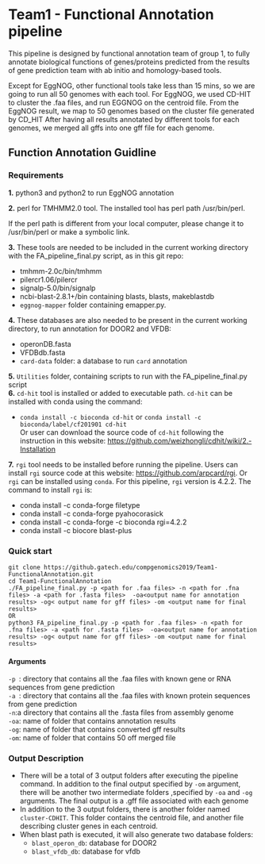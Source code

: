 # Team1 - Functional Annotation pipeline
This pipeline is designed by functional annotation team of group 1, to fully annotate biological functions of genes/proteins predicted from the results of gene prediction team with ab initio and homology-based tools. <br />

Except for EggNOG, other functional tools take less than 15 mins, so we are going to run all 50 genomes with each tool.
For EggNOG, we used CD-HIT to cluster the .faa files, and run EGGNOG on the centroid file. From the EggNOG result, we
map to 50 genomes based on the cluster file generated by CD_HIT
After having all results annotated by different tools for each genomes, we merged all gffs into one gff file for each genome. <br />
## Function Annotation Guidline
### Requirements
**1.** python3 and python2 to run EggNOG annotation <br />

**2.** perl for TMHMM2.0 tool. The installed tool has perl path /usr/bin/perl. <br /> 

If the perl path is different from your local computer, please change it to /usr/bin/perl or make a symbolic link.  <br />

**3.** These tools are needed to be included in the current working directory with the FA_pipeline_final.py script, as in this git repo:
  * tmhmm-2.0c/bin/tmhmm
  * pilercr1.06/pilercr
  * signalp-5.0/bin/signalp
  * ncbi-blast-2.8.1+/bin containing blasts, blasts, makeblastdb
  * `eggnog-mapper` folder containing emapper.py. 
  
**4.** These databases are also needed to be present in the current working directory, to run annotation for DOOR2 and VFDB:
  * operonDB.fasta
  * VFDBdb.fasta 
  * `card-data` folder: a database to run `card` annotation 
  
**5.** `Utilities` folder, containing scripts to run with the FA_pipeline_final.py script <br /> 
**6.** `cd-hit` tool is installed or added to executable path. `cd-hit` can be installed with conda using the command:
  * `conda install -c bioconda cd-hit` or `conda install -c bioconda/label/cf201901 cd-hit` <br /> 
   Or user can download the source code of `cd-hit` following the instruction in this website: https://github.com/weizhongli/cdhit/wiki/2.-Installation 

**7.** `rgi` tool needs to be installed before running the pipeline. Users can install `rgi` source code at this website: https://github.com/arpcard/rgi. Or `rgi` can be installed using `conda`. For this pipeline, `rgi` version is 4.2.2. The command to install `rgi` is: <br /> 
  * conda install -c conda-forge filetype
  * conda install -c conda-forge pyahocorasick
  * conda install -c conda-forge -c bioconda rgi=4.2.2
  * conda install -c biocore blast-plus <br />

### Quick start
~~~~
git clone https://github.gatech.edu/compgenomics2019/Team1-FunctionalAnnotation.git 
cd Team1-FunctionalAnnotation 
./FA_pipeline_final.py -p <path for .faa files> -n <path for .fna files> -a <path for .fasta files>  -oa<output name for annotation results> -og< output name for gff files> -om <output name for final results> 
OR
python3 FA_pipeline_final.py -p <path for .faa files> -n <path for .fna files> -a <path for .fasta files>  -oa<output name for annotation results> -og< output name for gff files> -om <output name for final results>
~~~~
#### Arguments
`-p `: directory that contains all the .faa files with known gene or RNA sequences from gene prediction <br />
`-a `: directory that contains all the .faa files with known protein sequences from gene prediction <br />
`-n`:a directory that contains all the .fasta files from assembly genome <br />
`-oa`: name of folder that contains annotation results<br />
`-og`: name of folder that contains converted gff results <br />
`-om`: name of folder that contains 50 off merged file 
### Output Description
- There will be a total of 3 output folders after executing the pipeline command. In addition to the final output specified by `-om` argument, there will be another two intermediate folders ,specified by `-oa` and `-og` arguments. The final output is a .gff file associated with each genome <br />
- In addition to the 3 output folders, there is another folder named `cluster-CDHIT`. This folder contains the centroid file, and another file describing cluster genes in each centroid. <br />
- When blast path is executed, it will also generate two database folders:
  * `blast_operon_db`: database for DOOR2
  * `blast_vfdb_db`: database for vfdb


